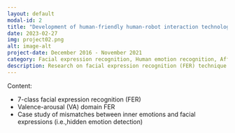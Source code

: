```yaml
---
layout: default
modal-id: 2
title: "Development of human‐friendly human‐robot interaction technologies using human internal emotional states recognition"
date: 2023-02-27
img: project02.png
alt: image-alt
project-date: December 2016 - November 2021
category: Facial expression recognition, Human emotion recognition, Affect estimation
description: Research on facial expression recognition (FER) technique based on valence-arousal (VA) domain \\ 7-class facial expression recognition (FER)
---
```


Content:
  - 7-class facial expression recognition (FER)
  - Valence-arousal (VA) domain FER
  - Case study of mismatches between inner emotions and facial expressions (i.e.,hidden emotion detection)
